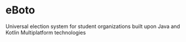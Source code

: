 # eBoto
 Universal election system for student organizations built upon Java and Kotlin Multiplatform technologies
